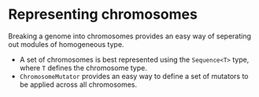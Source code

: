 ﻿
# Representing chromosomes

Breaking a genome into chromosomes provides an easy way of seperating out modules of homogeneous type.

  - A set of chromosomes is best represented using the `Sequence<T>` type, where `T` defines the chromosome type.
 - `ChromosomeMutator` provides an easy way to define a set of mutators to be applied across all chromosomes.